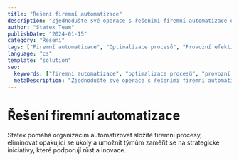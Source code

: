 ```yaml
---
title: "Řešení firemní automatizace"
description: "Zjednodušte své operace s řešeními firemní automatizace od Statex. Snižte manuální práci, zlepšete efektivitu a zaměřte se na to, co je nejdůležitější."
author: "Statex Team"
publishDate: "2024-01-15"
category: "Řešení"
tags: ["Firemní automatizace", "Optimalizace procesů", "Provozní efektivita", "Automatizace workflow", "Produktivita"]
language: "cs"
template: "solution"
seo:
  keywords: ["firemní automatizace", "optimalizace procesů", "provozní efektivita", "automatizace workflow", "produktivita"]
  metaDescription: "Zjednodušte své operace s řešeními firemní automatizace od Statex. Snižte manuální práci, zlepšete efektivitu a zaměřte se na to, co je nejdůležitější."
---
```


# Řešení firemní automatizace

Statex pomáhá organizacím automatizovat složité firemní procesy, eliminovat opakující se úkoly a umožnit týmům zaměřit se na strategické iniciativy, které podporují růst a inovace. 
